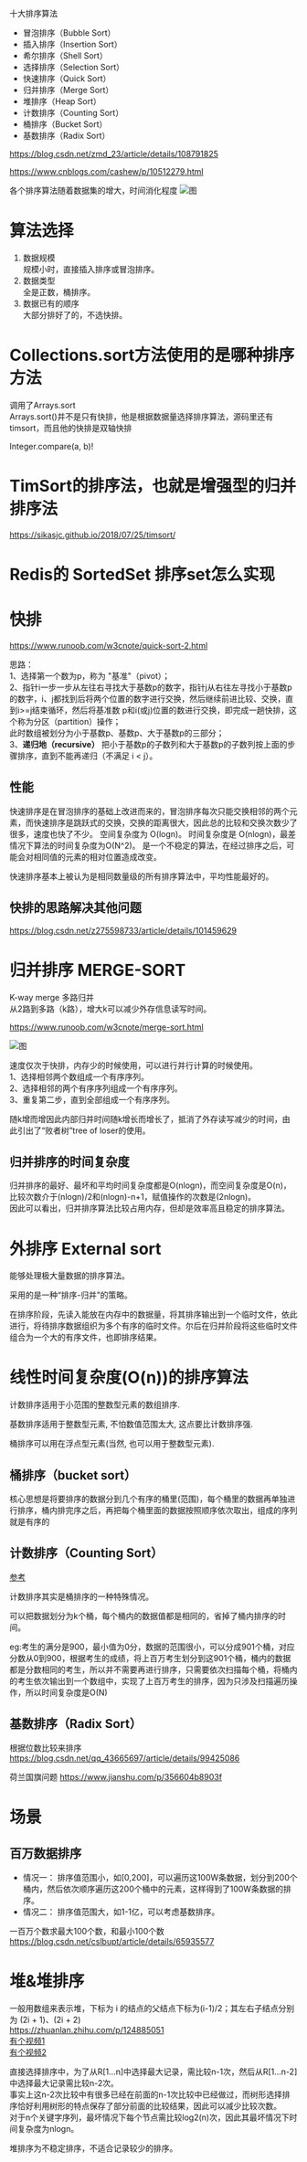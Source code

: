 十大排序算法  
- 冒泡排序（Bubble Sort）
- 插入排序（Insertion Sort）
- 希尔排序（Shell Sort）
- 选择排序（Selection Sort）
- 快速排序（Quick Sort）
- 归并排序（Merge Sort）
- 堆排序（Heap Sort）
- 计数排序（Counting Sort）
- 桶排序（Bucket Sort）
- 基数排序（Radix Sort）

https://blog.csdn.net/zmd_23/article/details/108791825

https://www.cnblogs.com/cashew/p/10512279.html

各个排序算法随着数据集的增大，时间消化程度
![图](https://img-blog.csdn.net/20160225154019089?watermark/2/text/aHR0cDovL2Jsb2cuY3Nkbi5uZXQv/font/5a6L5L2T/fontsize/400/fill/I0JBQkFCMA==/dissolve/70/gravity/Center)

# 算法选择
1. 数据规模  
规模小时，直接插入排序或冒泡排序。
2. 数据类型  
全是正数，桶排序。
3. 数据已有的顺序  
大部分排好了的，不选快排。

# Collections.sort方法使用的是哪种排序方法
调用了Arrays.sort  
Arrays.sort()并不是只有快排，他是根据数据量选择排序算法，源码里还有timsort，而且他的快排是双轴快排


Integer.compare(a, b)!

# TimSort的排序法，也就是增强型的归并排序法
https://sikasjc.github.io/2018/07/25/timsort/

# Redis的 SortedSet 排序set怎么实现

# 快排
https://www.runoob.com/w3cnote/quick-sort-2.html  

思路：  
1、选择第一个数为p，称为 "基准"（pivot）；    
2、指针i一步一步从左往右寻找大于基数p的数字，指针j从右往左寻找小于基数p的数字，i、j都找到后将两个位置的数字进行交换，然后继续前进比较、交换，直到i>=j结束循环，然后将基准数 p和i(或j)位置的数进行交换，即完成一趟快排，这个称为分区（partition）操作；  
此时数组被划分为小于基数p、基数p、大于基数p的三部分；  
3、**递归地（recursive）** 把小于基数p的子数列和大于基数p的子数列按上面的步骤排序，直到不能再递归（不满足 i < j）。  

## 性能
快速排序是在冒泡排序的基础上改进而来的，冒泡排序每次只能交换相邻的两个元素，而快速排序是跳跃式的交换，交换的距离很大，因此总的比较和交换次数少了很多，速度也快了不少。
空间复杂度为 O(logn)。
时间复杂度是 O(nlogn)，最差情况下算法的时间复杂度为O(N^2)。
是一个不稳定的算法，在经过排序之后，可能会对相同值的元素的相对位置造成改变。

快速排序基本上被认为是相同数量级的所有排序算法中，平均性能最好的。

## 快排的思路解决其他问题
https://blog.csdn.net/z275598733/article/details/101459629


# 归并排序 MERGE-SORT
K-way merge 多路归并  
从2路到多路（k路），增大k可以减少外存信息读写时间。

https://www.runoob.com/w3cnote/merge-sort.html

![图](https://ask.qcloudimg.com/http-save/yehe-2890902/vzanio11bs.png?imageView2/2/w/1620)

速度仅次于快排，内存少的时候使用，可以进行并行计算的时候使用。  
1、选择相邻两个数组成一个有序序列。  
2、选择相邻的两个有序序列组成一个有序序列。  
3、重复第二步，直到全部组成一个有序序列。  

随k增而增因此内部归并时间随k增长而增长了，抵消了外存读写减少的时间，由此引出了“败者树”tree of loser的使用。

## 归并排序的时间复杂度
归并排序的最好、最坏和平均时间复杂度都是O(nlogn)，而空间复杂度是O(n)，比较次数介于(nlogn)/2和(nlogn)-n+1，赋值操作的次数是(2nlogn)。  
因此可以看出，归并排序算法比较占用内存，但却是效率高且稳定的排序算法。

# 外排序 External sort
能够处理极大量数据的排序算法。

采用的是一种“排序-归并”的策略。

在排序阶段，先读入能放在内存中的数据量，将其排序输出到一个临时文件，依此进行，将待排序数据组织为多个有序的临时文件。尔后在归并阶段将这些临时文件组合为一个大的有序文件，也即排序结果。

# 线性时间复杂度(O(n))的排序算法
计数排序适用于小范围的整数型元素的数组排序.

基数排序适用于整数型元素, 不怕数值范围太大, 这点要比计数排序强.

桶排序可以用在浮点型元素(当然, 也可以用于整数型元素).

## 桶排序（bucket sort）
核心思想是将要排序的数据分到几个有序的桶里(范围)，每个桶里的数据再单独进行排序，桶内排完序之后，再把每个桶里面的数据按照顺序依次取出，组成的序列就是有序的

## 计数排序（Counting Sort）
[参考](https://www.cnblogs.com/linklate/p/15182542.html)

计数排序其实是桶排序的一种特殊情况。

可以把数据划分为k个桶，每个桶内的数据值都是相同的，省掉了桶内排序的时间。

eg:考生的满分是900，最小值为0分，数据的范围很小，可以分成901个桶，对应分数从0到900，根据考生的成绩，将上百万考生划分到这901个桶，桶内的数据都是分数相同的考生，所以并不需要再进行排序，只需要依次扫描每个桶，将桶内的考生依次输出到一个数组中，实现了上百万考生的排序，因为只涉及扫描遍历操作，所以时间复杂度是O(N)

## 基数排序（Radix Sort）
根据位数比较来排序  
https://blog.csdn.net/qq_43665697/article/details/99425086

荷兰国旗问题
https://www.jianshu.com/p/356604b8903f

# 场景
## 百万数据排序
- 情况一：
排序值范围小，如[0,200]，可以遍历这100W条数据，划分到200个桶内，然后依次顺序遍历这200个桶中的元素，这样得到了100W条数据的排序。
- 情况二：
排序值范围大，如1-1亿，可以考虑基数排序。

一百万个数求最大100个数，和最小100个数
https://blog.csdn.net/cslbupt/article/details/65935577

# 堆&堆排序
一般用数组来表示堆，下标为 i 的结点的父结点下标为(i-1)/2；其左右子结点分别为 (2i + 1)、(2i + 2)  
https://zhuanlan.zhihu.com/p/124885051  
[有个视频1](https://www.cs.usfca.edu/~galles/visualization/HeapSort.html)  
[有个视频2](https://vdn.vzuu.com/SD/3bb38dfe-236a-11eb-8039-a6caf32b14c9.mp4?disable_local_cache=1&bu=078babd7&c=avc.0.0&f=mp4&expiration=1668442767&auth_key=1668442767-0-0-7a62b65a67907eabdd5598dc10d3b66f&v=ali&pu=078babd7)

直接选择排序中，为了从R[1…n]中选择最大记录，需比较n-1次，然后从R[1…n-2]中选择最大记录需比较n-2次。  
事实上这n-2次比较中有很多已经在前面的n-1次比较中已经做过，而树形选择排序恰好利用树形的特点保存了部分前面的比较结果，因此可以减少比较次数。  
对于n个关键字序列，最坏情况下每个节点需比较log2(n)次，因此其最坏情况下时间复杂度为nlogn。

堆排序为不稳定排序，不适合记录较少的排序。
